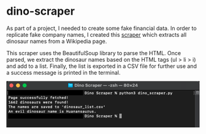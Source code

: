 # dino-scraper
As part of a project, I needed to create some fake financial data.
In order to replicate fake company names, I created this [scraper](https://github.com/fscohier/dino-scraper) which extracts all dinosaur names from a Wikipedia page.

This scraper uses the BeautifulSoup library to parse the HTML. Once parsed, we extract the dinosaur names based on the HTML tags (ul > li > i) and add to a list.
Finally, the list is exported in a CSV file for further use and a success message is printed in the terminal.

<div align="center">
  <img src="https://github.com/fscohier/dino-scraper/blob/5a4dcfbfed213ca56b681cd5ec97f9ef2bd57e35/terminal_output.png" alt="output" />
</div>
